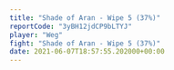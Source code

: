```yaml
---
title: "Shade of Aran - Wipe 5 (37%)"
reportCode: "3yBH12jdCP9bLTYJ"
player: "Weg"
fight: "Shade of Aran - Wipe 5 (37%)"
date: 2021-06-07T18:57:55.202000+00:00
---
```

